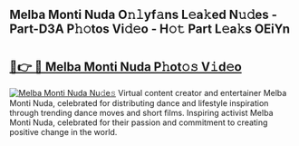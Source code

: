 ## Melba Monti Nuda O𝚗𝚕yf𝚊ns L𝚎a𝚔ed N𝚞𝚍es - Part-D3A P𝚑𝚘tos Vi𝚍𝚎o - H𝚘𝚝 Part L𝚎a𝚔s OEiYn

# <h2><a href="http://kf7k21.oniu.top/?m=Melba+Monti+Nuda">🔗👉 🔴 Melba Monti Nuda P𝚑ot𝚘𝚜 V𝚒d𝚎o</a></h2>

[![Melba Monti Nuda Nu𝚍e𝚜](https://i.imgur.com/0qMVB7G.gif)](http://kf7k21.oniu.top/?m=Melba+Monti+Nuda)
Virtual content creator and entertainer Melba Monti Nuda, celebrated for distributing dance and lifestyle inspiration through trending dance moves and short films. Inspiring activist Melba Monti Nuda, celebrated for their passion and commitment to creating positive change in the world.  
